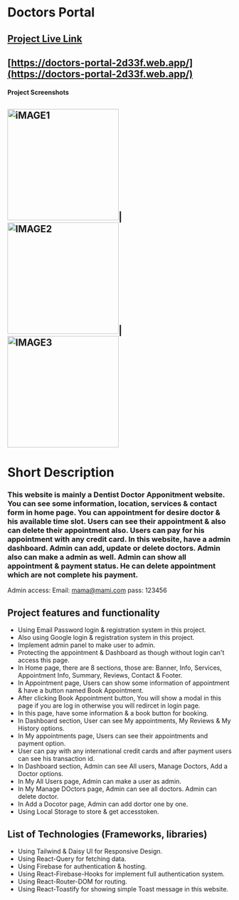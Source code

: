 # Doctors Portal

## [Project Live Link](https://doctors-portal-2d33f.web.app/)

[https://doctors-portal-2d33f.web.app/](https://doctors-portal-2d33f.web.app/)
---
#### Project Screenshots
<img width="250" alt="iMAGE1" src="https://i.ibb.co/DkDRF42/fs2.png">|<img width="250" alt="IMAGE2" src="https://i.ibb.co/nbbKdYz/DOCTORSPORTAL2.png">|<img width="250" alt="IMAGE3" src="https://i.ibb.co/JcRK9YX/DOCTORSPORTAL3.png">
---

# Short Description

### This website is mainly a Dentist Doctor Apponitment website. You can see some information, location, services & contact form in home page. You can appointment for desire doctor & his available time slot. Users can see their appointment & also can delete their appointment also. Users can pay for his appointment with any credit card. In this website, have a admin dashboard. Admin can add, update or delete doctors. Admin also can make a admin as well. Admin can show all appointment & payment status. He can delete appointment which are not complete his payment.
Admin access:
Email: mama@mami.com
pass: 123456

## Project features and functionality

- Using Email Password login & registration system in this project.
- Also using Google login & registration system in this project.
- Implement admin panel to make user to admin.
- Protecting the appointment & Dashboard as though without login can't access this page.
- In Home page, there are 8 sections, those are: Banner, Info, Services, Appointment Info, Summary, Reviews, Contact & Footer.
- In Appointment page, Users can show some information of appointment & have a button named Book Appointment.
- After clicking Book Appointment button, You will show a modal in this page if you are log in otherwise you will redircet in login page.
- In this page, have some information & a book button for booking.
- In Dashboard section, User can see My appointments, My Reviews & My History options.
- In My appointments page, Users can see their appointments and payment option.
- User can pay with any international credit cards and after payment users can see his transaction id.
- In Dashboard section, Admin can see All users, Manage Doctors, Add a Doctor options.
- In My All Users page, Admin can make a user as admin.
- In My Manage DOctors page, Admin can see all doctors. Admin can delete doctor.
- In Add a Docotor page, Admin can add dortor one by one.
- Using Local Storage to store & get accesstoken.

## List of Technologies (Frameworks, libraries)

- Using Tailwind & Daisy UI for Responsive Design.
- Using React-Query for fetching data.
- Using Firebase for authentication & hosting.
- Using React-Firebase-Hooks for implement full authentication system.
- Using React-Router-DOM for routing.
- Using React-Toastify for showing simple Toast message in this website.
